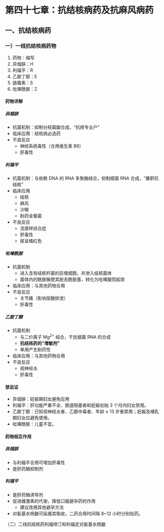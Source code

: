 # 第四十七章：抗结核病药及抗麻风病药

## 一、抗结核病药

### 一）一线抗结核病药物

1. 药物：缩写
2. 异烟肼：H
3. 利福平：R
4. 乙胺丁醇：E
5. 链霉素：S
6. 吡嗪酰胺：Z

#### 药物详解

##### 异烟肼

- 抗菌机制：抑制分枝菌酸合成，“抗痨专业户”
- 临床应用：结核病必选药
- 不良反应
  - 神经系统毒性（合用维生素 B6）
  - 肝毒性

##### 利福平

- 抗菌机制：与依赖 DNA 的 RNA 多聚酶结合，抑制细菌 RNA 合成，“兼职抗结核”
- 临床应用
  - 结核
  - 麻风
  - 沙眼
  - 耐药金葡菌
- 不良反应
  - 流感样综合症
  - 肝毒性
  - 尿呈橘红色

##### 吡嗪酰胺

- 抗菌机制
  - 进入含有结核杆菌的巨噬细胞，并渗入结核菌体
  - 菌体内的酰胺酶使其脱去酰胺基，转化为吡嗪酸而起效
- 临床应用：与其他药物合用
- 不良反应
  - 关节痛（影响尿酸排泄）
  - 肝毒性

##### 乙胺丁醇

- 抗菌机制
  - 与二价离子 Mg<sup>2+</sup> 结合，干扰细菌 RNA 的合成
  - **抗结核药的“增敏剂”**
  - 单用产生耐药性
- 临床应用：与其他药物合用
- 不良反应
  - 视神经炎
  - 肝毒性

#### 禁忌证

- 异烟肼：妊娠期妇女避免应用
- 利福平：肝功能严重不全、胆道阻塞者和妊娠初始 3 个月内妇女禁用。
- 乙胺丁醇：已知视神经炎者、乙醇中毒者、年龄 ≤ 13 岁者禁用；妊娠及哺乳期妇女应避免使用。
- 吡嗪酰胺：儿童不宜。

#### 药物相互作用

##### 异烟肼

- 与利福平合用可增加肝毒性
- 是肝药酶抑制剂

##### 利福平

- 是肝药酶诱导剂
- 促进雌激素的代谢，降低口服避孕药的作用
  - 建议改用其他避孕方法
- 对氨基水杨酸可延缓其吸收，二药合用时间隔 8~12 小时分别给药。

（二）二线抗结核药利福喷汀和利福定对氨基水杨酸